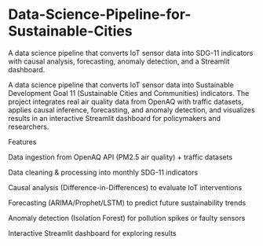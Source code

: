 # Data-Science-Pipeline-for-Sustainable-Cities
A data science pipeline that converts IoT sensor data into SDG-11 indicators with causal analysis, forecasting, anomaly detection, and a Streamlit dashboard.


A data science pipeline that converts IoT sensor data into Sustainable Development Goal 11 (Sustainable Cities and Communities) indicators. The project integrates real air quality data from OpenAQ with traffic datasets, applies causal inference, forecasting, and anomaly detection, and visualizes results in an interactive Streamlit dashboard for policymakers and researchers.

Features

 Data ingestion from OpenAQ API (PM2.5 air quality) + traffic datasets

 Data cleaning & processing into monthly SDG-11 indicators

 Causal analysis (Difference-in-Differences) to evaluate IoT interventions

 Forecasting (ARIMA/Prophet/LSTM) to predict future sustainability trends

 Anomaly detection (Isolation Forest) for pollution spikes or faulty sensors
 
 Interactive Streamlit dashboard for exploring results
